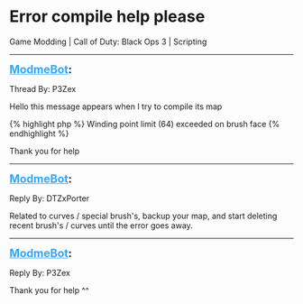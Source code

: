# Error compile help please
Game Modding | Call of Duty: Black Ops 3 | Scripting

---
<strong style="font-size: 1.4em;"><span style="text-decoration: underline;text-decoration-color: #34a7f9;"><span style="color:#34a7f9;">ModmeBot</span></span>:</strong>

<p>Thread By: P3Zex<br /><p style="text-align:left;"></p><p style="text-align:left;">Hello this message appears when I try to compile its map</p><p style="text-align:left;"></p><p style="text-align:left;"></p><p style="text-align:left;">{% highlight php %}
Winding point limit (64) exceeded on brush face
{% endhighlight %}
<br /></p><p style="text-align:left;"></p><p style="text-align:left;"></p><p style="text-align:left;">Thank you for help</p><p style="text-align:left;"></p></p>

---
<strong style="font-size: 1.4em;"><span style="text-decoration: underline;text-decoration-color: #34a7f9;"><span style="color:#34a7f9;">ModmeBot</span></span>:</strong>

<p>Reply By: DTZxPorter<br /><p style="text-align:left;">Related to curves / special brush&#39;s, backup your map, and start deleting recent brush&#39;s / curves until the error goes away.</p></p>

---
<strong style="font-size: 1.4em;"><span style="text-decoration: underline;text-decoration-color: #34a7f9;"><span style="color:#34a7f9;">ModmeBot</span></span>:</strong>

<p>Reply By: P3Zex<br /><p style="text-align:left;">Thank you for help ^^</p></p>

